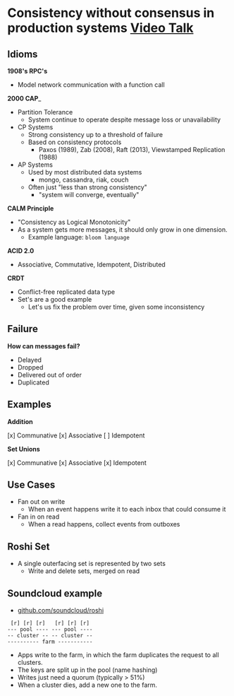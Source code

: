 # Consistency without consensus in production systems [Video Talk](https://www.youtube.com/watch?v=em9zLzM8O7c&list=PLzUeAPxtWcqxBXjUelmcm5ORVjEpbUlHH)

## Idioms

__1908's RPC's__

- Model network communication with a function call

__2000 CAP___

- Partition Tolerance
  - System continue to operate despite message loss or unavailability
- CP Systems
  - Strong consistency up to a threshold of failure
  - Based on consistency protocols
    - Paxos (1989), Zab (2008), Raft (2013), Viewstamped Replication (1988)
- AP Systems
  - Used by most distributed data systems
    - mongo, cassandra, riak, couch
  - Often just "less than strong consistency"
    - "system will converge, eventually"

__CALM Principle__

- "Consistency as Logical Monotonicity"
- As a system gets more messages, it should only grow in one dimension.
  - Example language: `bloom language`

__ACID 2.0__

- Associative, Commutative, Idempotent, Distributed

__CRDT__

- Conflict-free replicated data type
- Set's are a good example
  - Let's us fix the problem over time, given some inconsistency

## Failure

__How can messages fail?__

- Delayed
- Dropped
- Delivered out of order
- Duplicated

## Examples

__Addition__

[x] Communative
[x] Associative
[ ] Idempotent

__Set Unions__

[x] Communative
[x] Associative
[x] Idempotent

## Use Cases

- Fan out on write
  - When an event happens write it to each inbox that could consume it
- Fan in on read
  - When a read happens, collect events from outboxes

## Roshi Set

- A single outerfacing set is represented by two sets
  - Write and delete sets, merged on read

## Soundcloud example

- [github.com/soundcloud/roshi](https://github.com/soundcloud/roshi)

```
 [r] [r] [r]   [r] [r] [r]
--- pool ---- --- pool ----
-- cluster -- -- cluster --
---------- farm -----------
```

- Apps write to the farm, in which the farm duplicates the request to all clusters.
- The keys are split up in the pool (name hashing)
- Writes just need a quorum (typically > 51%)
- When a cluster dies, add a new one to the farm.
